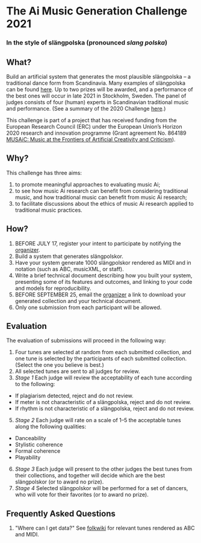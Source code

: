 # The Ai Music Generation Challenge 2021

### In the style of slängpolska (pronounced _slang polska_)
 
## What?
Build an artificial system that generates the most plausible slängpolska – a traditional dance form from Scandinavia. Many examples of slängpolska can be found [here](http://www.folkwiki.se/L%c3%a5ttyper/Sl%c3%a4ngpolska). Up to two prizes will be awarded, and a performance of the best ones will occur in late 2021 in Stockholm, Sweden. The panel of judges consists of four (human) experts in Scandinavian traditional music and performance. (See a summary of the 2020 Challenge [here](https://highnoongmt.wordpress.com/2020/11/20/the-ai-music-generation-challenge-2020-summary-and-results/).)

This challenge is part of a project that has received funding from the European Research Council (ERC) under the European Union’s Horizon 2020 research and innovation programme (Grant agreement No. 864189 [MUSAiC: Music at the Frontiers of Artificial Creativity and Criticism](https://www.kth.se/is/tmh/speech-communication/musaic-music-at-the-frontiers-of-artificial-creativity-and-criticism-1.950539)).
 
## Why?
This challenge has three aims:
1. to promote meaningful approaches to evaluating music Ai;
2. to see how music Ai research can benefit from considering traditional music, and how traditional music can benefit from music Ai research;
3. to facilitate discussions about the ethics of music Ai research applied to traditional music practices.

## How?
1. BEFORE JULY 17, register your intent to participate by notifying the [organizer](mailto:bobs@kth.se?subject=Participation-in-the-Ai-Music-Generation-Challenge-2021).
2. Build a system that generates slängpolskor.
3. Have your system generate 1000 slängpolskor rendered as MIDI and in notation (such as ABC, musicXML, or staff).
4. Write a brief technical document describing how you built your system, presenting some of its features and outcomes, and linking to your code and models for reproducibility.
5. BEFORE SEPTEMBER 25, email the [organizer](mailto:bobs@kth.se) a link to download your generated collection and your technical document.
6. Only one submission from each participant will be allowed.

## Evaluation
The evaluation of submissions will proceed in the following way:
1. Four tunes are selected at random from each submitted collection, and one tune is selected by the participants of each submitted collection. (Select the one you believe is best.)
3. All selected tunes are sent to all judges for review.
4. _Stage 1_ Each judge will review the acceptability of each tune according to the following:
- If plagiarism detected, reject and do not review.
- If meter is not characteristic of a slängpolska, reject and do not review.
- If rhythm is not characteristic of a slängpolska, reject and do not review.
5. _Stage 2_ Each judge will rate on a scale of 1–5 the acceptable tunes along the following qualities:
- Danceability
- Stylistic coherence
- Formal coherence
- Playability
6. _Stage 3_ Each judge will present to the other judges the best tunes from their collections, and together will decide which are the best slängpolskor (or to award no prize).
7. _Stage 4_ Selected slängpolskor will be performed for a set of dancers, who will vote for their favorites (or to award no prize).

## Frequently Asked Questions
1. "Where can I get data?" See [folkwiki](http://www.folkwiki.se/L%c3%a5ttyper/Sl%c3%a4ngpolska) for relevant tunes rendered as ABC and MIDI.
